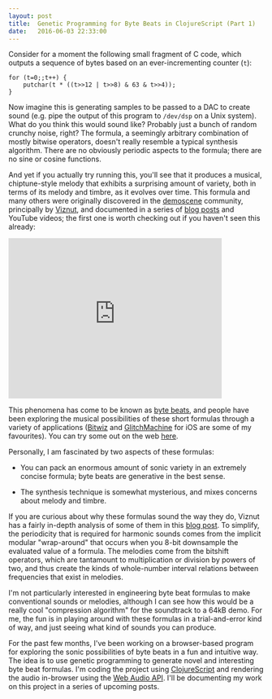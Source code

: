 ```yaml
---
layout: post
title:  Genetic Programming for Byte Beats in ClojureScript (Part 1)
date:   2016-06-03 22:33:00
---
```


Consider for a moment the following small fragment of C code,
which outputs a sequence of bytes based on an ever-incrementing counter (`t`):

```
for (t=0;;t++) {
    putchar(t * ((t>>12 | t>>8) & 63 & t>>4));
}
```

Now imagine this is generating samples to be passed to a DAC to create sound
(e.g. pipe the output of this program to `/dev/dsp` on a Unix system). What
do you think this would sound like? Probably just a bunch of random crunchy
noise, right? The formula, a seemingly arbitrary combination of mostly bitwise
operators, doesn't really resemble a typical synthesis algorithm. There are no
obviously periodic aspects to the formula; there are no sine or cosine functions.

And yet if you actually try running this, you'll see that it produces a musical,
chiptune-style melody that exhibits a surprising amount of variety, both in terms
of its melody and timbre, as it evolves over time. This formula and many others
were originally discovered in the [demoscene](https://en.wikipedia.org/wiki/Demoscene) community,
principally by [Viznut](http://www.pelulamu.net/viznut/), and documented in
a series of [blog posts](http://countercomplex.blogspot.ca/2011/10/algorithmic-symphonies-from-one-line-of.html)
 and YouTube videos; the first one is worth checking out if you haven't seen this already:

<iframe width="420" height="315" src="https://www.youtube.com/embed/GtQdIYUtAHg" frameborder="0" allowfullscreen></iframe>

This phenomena has come to be known as [byte beats](http://thecreatorsproject.vice.com/blog/meet-bytebeat-a-brand-new-electronic-music-genre), and people have been exploring
the musical possibilities of these short formulas through a variety of applications
([Bitwiz](http://kymatica.com/Software/BitWiz) and [GlitchMachine](http://madgarden.net/apps/glitch-machine/) for iOS are some of my favourites). You can try some out
on the web [here](http://wurstcaptures.untergrund.net/music/).

Personally, I am fascinated by two aspects of these formulas:

 - You can pack an enormous amount of sonic variety in an extremely concise formula;
  byte beats are generative in the best sense.

 - The synthesis technique is somewhat mysterious, and mixes concerns about melody and
  timbre.

If you are curious about why these formulas sound the way they do, Viznut has a fairly
in-depth analysis of some of them in this [blog post](http://countercomplex.blogspot.ca/2011/10/some-deep-analysis-of-one-line-music.html).
To simplify, the periodicity that is required for harmonic sounds comes from the implicit modular "wrap-around"
that occurs when you 8-bit downsample the evaluated value of a formula. The melodies
come from the bitshift operators, which are tantamount to multiplication or division by powers
of two, and thus create the kinds of whole-number interval relations between frequencies
that exist in melodies.

I'm not particularly interested in engineering byte beat formulas to
make conventional sounds or melodies, although I can see how this would be a really cool
"compression algorithm" for the soundtrack to a 64kB demo. For me, the fun is in playing
around with these formulas in a trial-and-error kind of way, and just seeing what kind of
sounds you can produce.

For the past few months, I've been working on a browser-based program for exploring the
sonic possibilities of byte beats in a fun and intuitive way. The idea is to use genetic
programming to generate novel and interesting byte beat formulas. I'm coding the project
using [ClojureScript](https://github.com/clojure/clojurescript) and rendering the audio in-browser using the
[Web Audio API](https://developer.mozilla.org/en-US/docs/Web/API/Web_Audio_API).
I'll be documenting my work on this project in a series of upcoming posts.